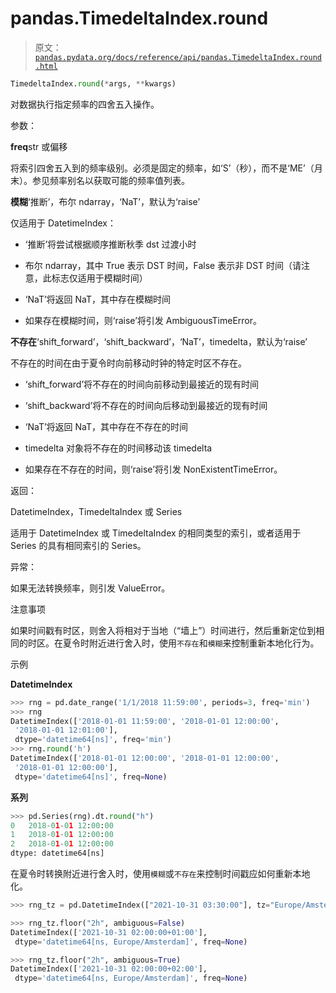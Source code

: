 # pandas.TimedeltaIndex.round

> 原文：[`pandas.pydata.org/docs/reference/api/pandas.TimedeltaIndex.round.html`](https://pandas.pydata.org/docs/reference/api/pandas.TimedeltaIndex.round.html)

```py
TimedeltaIndex.round(*args, **kwargs)
```

对数据执行指定频率的四舍五入操作。

参数：

**freq**str 或偏移

将索引四舍五入到的频率级别。必须是固定的频率，如‘S’（秒），而不是‘ME’（月末）。参见频率别名以获取可能的频率值列表。

**模糊**‘推断’，布尔 ndarray，‘NaT’，默认为‘raise’

仅适用于 DatetimeIndex：

+   ‘推断’将尝试根据顺序推断秋季 dst 过渡小时

+   布尔 ndarray，其中 True 表示 DST 时间，False 表示非 DST 时间（请注意，此标志仅适用于模糊时间）

+   ‘NaT’将返回 NaT，其中存在模糊时间

+   如果存在模糊时间，则‘raise’将引发 AmbiguousTimeError。

**不存在**‘shift_forward’，‘shift_backward’，‘NaT’，timedelta，默认为‘raise’

不存在的时间在由于夏令时向前移动时钟的特定时区不存在。

+   ‘shift_forward’将不存在的时间向前移动到最接近的现有时间

+   ‘shift_backward’将不存在的时间向后移动到最接近的现有时间

+   ‘NaT’将返回 NaT，其中存在不存在的时间

+   timedelta 对象将不存在的时间移动该 timedelta

+   如果存在不存在的时间，则‘raise’将引发 NonExistentTimeError。

返回：

DatetimeIndex，TimedeltaIndex 或 Series

适用于 DatetimeIndex 或 TimedeltaIndex 的相同类型的索引，或者适用于 Series 的具有相同索引的 Series。

异常：

如果无法转换频率，则引发 ValueError。

注意事项

如果时间戳有时区，则舍入将相对于当地（“墙上”）时间进行，然后重新定位到相同的时区。在夏令时附近进行舍入时，使用`不存在`和`模糊`来控制重新本地化行为。

示例

**DatetimeIndex**

```py
>>> rng = pd.date_range('1/1/2018 11:59:00', periods=3, freq='min')
>>> rng
DatetimeIndex(['2018-01-01 11:59:00', '2018-01-01 12:00:00',
 '2018-01-01 12:01:00'],
 dtype='datetime64[ns]', freq='min')
>>> rng.round('h')
DatetimeIndex(['2018-01-01 12:00:00', '2018-01-01 12:00:00',
 '2018-01-01 12:00:00'],
 dtype='datetime64[ns]', freq=None) 
```

**系列**

```py
>>> pd.Series(rng).dt.round("h")
0   2018-01-01 12:00:00
1   2018-01-01 12:00:00
2   2018-01-01 12:00:00
dtype: datetime64[ns] 
```

在夏令时转换附近进行舍入时，使用`模糊`或`不存在`来控制时间戳应如何重新本地化。

```py
>>> rng_tz = pd.DatetimeIndex(["2021-10-31 03:30:00"], tz="Europe/Amsterdam") 
```

```py
>>> rng_tz.floor("2h", ambiguous=False)
DatetimeIndex(['2021-10-31 02:00:00+01:00'],
 dtype='datetime64[ns, Europe/Amsterdam]', freq=None) 
```

```py
>>> rng_tz.floor("2h", ambiguous=True)
DatetimeIndex(['2021-10-31 02:00:00+02:00'],
 dtype='datetime64[ns, Europe/Amsterdam]', freq=None) 
```
